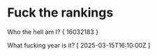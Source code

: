 # Fuck the rankings

Who the hell am I?
{ 16032183 }

What fucking year is it?
[ 2025-03-15T16:10:00Z ]
